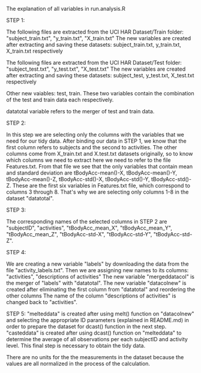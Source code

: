 The explanation of all variables in run.analysis.R

STEP 1: 

The following files are extracted from the UCI HAR Dataset/Train folder: 
"subject_train.txt", "y_train.txt", "X_train.txt"
The new variables are created after extracting and saving these datasets: subject_train.txt, y_train.txt, X_train.txt respectively

The following files are extracted from the UCI HAR Dataset/Test folder:
"subject_test.txt", "y_test.txt", "X_test.txt"
The new variables are created after extracting and saving these datasets: subject_test, y_test.txt, X_test.txt respectively

Other new vaiables: test, train. These two variables contain the combination of the test and train data each respectively. 

datatotal variable refers to the merger of test and train data. 

STEP 2: 

In this step we are selecting only the columns with the variables that we need for our tidy data. After binding our data in STEP 1, we 
know that the first column refers to subjects and the second to activities. The other columns come from X_train.txt and X.test.txt datasets
originally, so to know which columns we need to extract here we need to refer to the file Features.txt. From that file we see that 
the only variables that contain mean and standard deviation are tBodyAcc-mean()-X, tBodyAcc-mean()-Y, tBodyAcc-mean()-Z, tBodyAcc-std()-X,
tBodyAcc-std()-Y, tBodyAcc-std()-Z. These are the first six variables in Features.txt file, which correspond to columns 3 through 8. That's why 
we are selecting only columns 1-8 in the dataset "datatotal". 

STEP 3: 

The corresponding names of the selected columns in STEP 2 are "subjectID", "activities", "tBodyAcc_mean_X", "tBodyAcc_mean_Y", "tBodyAcc_mean_Z", 
"tBodyAcc-std-X", "tBodyAcc-std-Y", "tBodyAcc-std-Z". 

STEP 4: 

We are creating a new variable "labels" by downloading the data from the file "activity_labels.txt". Then we are assigning new names to its columns:
"activities", "descriptions of activities"
The new variable "mergeddatacol" is the merger of "labels" with "datatotal".
The new variable "datacolnew" is created after eliminating the first column from "datatotal" and reordering the other columns 
The name of the column "descriptions of activities" is changed back to "activities".

STEP 5: 
"melteddata" is created after using melt() function on "datacolnew" and selecting the appropriate ID parameters (explained in README.md) in order to prepare
the dataset for dcast() function in the next step. 
"casteddata" is created after using dcast() function on "melteddata" to determine the average of all observations per each subjectID and activity level. This 
final step is necessary to obtain the tidy data. 

There are no units for the the measurements in the dataset because the values are all normalized in the process of the calculation. 